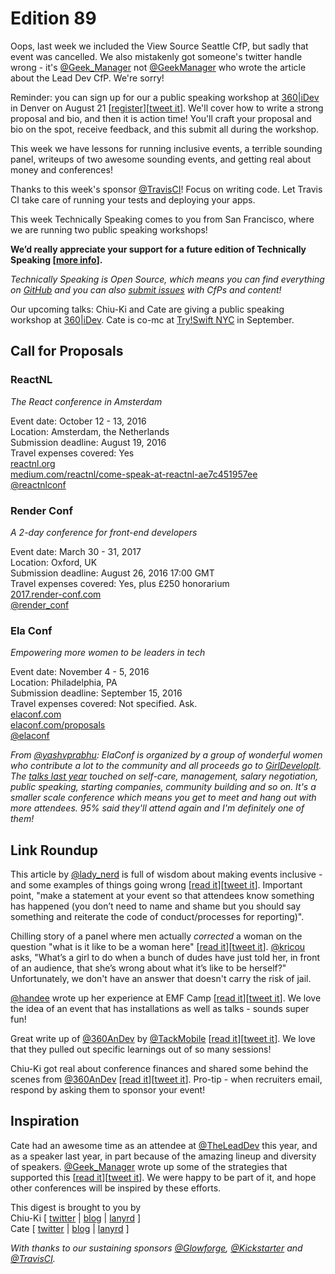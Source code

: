 # Edition 89

Oops, last week we included the View Source Seattle CfP, but sadly that event was cancelled. We also mistakenly got someone's twitter handle wrong - it's [@Geek_Manager](http://twitter.com/geek_manager) not [@GeekManager](http://twitter.com/geekmanager) who wrote the article about the Lead Dev CfP. We're sorry!

Reminder: you can sign up for our a public speaking workshop at [360|iDev](http://360idev.com/sessions/conference-proposal-writing/) in Denver on August 21 [[register](http://360idev.com/#tile_registration)][[tweet it](https://twitter.com/home?status=Conference%20proposal%20writing%20workshop%3A%20From%20brainstorm%20to%20submit%20at%20%40360idev%20by%20%40techspeakdigest%20http%3A//360idev.com/%23tile_registration)]. We'll cover how to write a strong proposal and bio, and then it is action time! You'll craft your proposal and bio on the spot, receive feedback, and this submit all during the workshop.

This week we have lessons for running inclusive events, a terrible sounding panel, writeups of two awesome sounding events, and getting real about money and conferences!

Thanks to this week's sponsor [@TravisCI](http://twitter.com/travisci)! Focus on writing code. Let Travis CI take care of running your tests and deploying your apps.

This week Technically Speaking comes to you from San Francisco, where we are running two public speaking workshops!  

**We’d really appreciate your support for a future edition of Technically Speaking [[more info](http://www.techspeak.email/sponsorship/)].**  

*Technically Speaking is Open Source, which means you can find everything on [GitHub](https://github.com/catehstn/technically-speaking/) and you can also [submit issues](https://github.com/catehstn/technically-speaking/issues/new) with CfPs and content!*  

Our upcoming talks: Chiu-Ki and Cate are giving a public speaking workshop at [360|iDev](http://360idev.com/sessions/conference-proposal-writing/). Cate is co-mc at [Try!Swift NYC](http://www.tryswiftnyc.com/) in September.

## Call for Proposals

### ReactNL
*The React conference in Amsterdam*

Event date: October 12 - 13, 2016  
Location: Amsterdam, the Netherlands  
Submission deadline: August 19, 2016  
Travel expenses covered: Yes  
[reactnl.org](http://reactnl.org)  
[medium.com/reactnl/come-speak-at-reactnl-ae7c451957ee](https://medium.com/reactnl/come-speak-at-reactnl-ae7c451957ee)  
[@reactnlconf](https://twitter.com/reactnlconf)


### Render Conf
*A 2-day conference for front-end developers*

Event date: March 30 - 31, 2017  
Location: Oxford, UK  
Submission deadline: August 26, 2016 17:00 GMT  
Travel expenses covered: Yes, plus £250 honorarium  
[2017.render-conf.com](http://2017.render-conf.com/)  
[@render_conf](https://twitter.com/render_conf)


### Ela Conf
*Empowering more women to be leaders in tech*

Event date: November 4 - 5, 2016  
Location: Philadelphia, PA  
Submission deadline: September 15, 2016  
Travel expenses covered: Not specified. Ask.  
[elaconf.com](http://elaconf.com)  
[elaconf.com/proposals](http://elaconf.com/proposals)  
[@elaconf](https://twitter.com/elaconf)

*From [@yashvprabhu](https://twitter.com/yashvprabhu): ElaConf is organized by a group of wonderful women who contribute a lot to the community and all proceeds go to [GirlDevelopIt](https://www.girldevelopit.com). The [talks last year](https://www.youtube.com/watch?v=fOq0zNgycIo&list=PLB1PViL_KEtc0yNMpoKTOJnnVMv0MLIwB) touched on self-care, management, salary negotiation, public speaking, starting companies, community building and so on. It's a smaller scale conference which means you get to meet and hang out with more attendees. 95% said they'll attend again and I'm definitely one of them!*


## Link Roundup

This article by [@lady_nerd](http://twitter.com/lady_nerd) is full of wisdom about making events inclusive - and some examples of things going wrong [[read it](https://medium.com/defensible-me/creating-safe-places-59158520c5d8#.z0ubezas9)][[tweet it](https://twitter.com/home?status=Creating%20Safe%20Places%20by%20%40lady_nerd%20https%3A//medium.com/defensible-me/creating-safe-places-59158520c5d8%23.z0ubezas9%20via%20%40techspeakdigest)]. Important point, "make a statement at your event so that attendees know something has happened (you don’t need to name and shame but you should say something and reiterate the code of conduct/processes for reporting)".

Chilling story of a panel where men actually *corrected* a woman on the question "what is it like to be a woman here" [[read it](https://medium.com/@kristicoulter/https-medium-com-kristicoulter-the-24-hour-woman-3425ca5be19f#.qizwmj5uz)][[tweet it](https://twitter.com/home?status=Enjoli%20by%20%40kricou%20http%3A//bit.ly/2bugtYH%20via%20%40techspeakdigest)]. [@kricou](http://twitter.com/kricou) asks, "What’s a girl to do when a bunch of dudes have just told her, in front of an audience, that she’s wrong about what it’s like to be herself?" Unfortunately, we don't have an answer that doesn't carry the risk of jail.

[@handee](http://twitter.com/handee) wrote up her experience at EMF Camp [[read it](http://www.hannahdee.eu/blog/?p=1544)][[tweet it](https://twitter.com/home?status=Electromagnetic%20Field%202016%20by%20%40handee%20http%3A//www.hannahdee.eu/blog/?p=1544%20via%20%40techspeakdigest)]. We love the idea of an event that has installations as well as talks - sounds super fun!

Great write up of [@360AnDev](http://twitter.com/360andev) by [@TackMobile](http://twitter.com/tackmobile) [[read it](http://tackmobile.com/blog/360-An-Dev.html)][[tweet it](https://twitter.com/home?status=%23360AnDev%20by%20%40TackMobile%20http%3A//tackmobile.com/blog/360-An-Dev.html%20via%20%40techspeakdigest)]. We love that they pulled out specific learnings out of so many sessions!

Chiu-Ki got real about conference finances and shared some behind the scenes from [@360AnDev](http://twitter.com/360andev) [[read it](http://blog.sqisland.com/2016/08/360andev-money.html)][[tweet it](https://twitter.com/home?status=360%7CAnDev%3A%20Money%20by%20%40chiuki%20http%3A//blog.sqisland.com/2016/08/360andev-money.html%20via%20%40techspeakdigest)]. Pro-tip - when recruiters email, respond by asking them to sponsor your event!

## Inspiration

Cate had an awesome time as an attendee at [@TheLeadDev](http://twitter.com/theleaddev) this year, and as a speaker last year, in part because of the amazing lineup and diversity of speakers. [@Geek_Manager](http://twitter.com/geek_manager) wrote up some of the strategies that supported this [[read it](https://medium.com/@geek_manager/broadening-the-responses-to-our-conference-cfp-a22f120fa941#.4kbjgq6ft)][[tweet it](https://twitter.com/home?status=Broadening%20the%20Responses%20to%20%40TheLeadDev%20CFP%20by%20%40Geek_Manager%20via%20%40techspeakdigest)]. We were happy to be part of it, and hope other conferences will be inspired by these efforts.


This digest is brought to you by  
Chiu-Ki [ [twitter](https://twitter.com/chiuki) | [blog](http://blog.sqisland.com/) | [lanyrd](http://lanyrd.com/profile/chiuki/) ]  
Cate [ [twitter](https://twitter.com/catehstn) | [blog](http://www.catehuston.com/blog/) | [lanyrd](http://lanyrd.com/profile/catehstn/) ]

*With thanks to our sustaining sponsors [@Glowforge](http://twitter.com/glowforge), [@Kickstarter](http://twitter.com/kickstarter) and [@TravisCI](http://twitter.com/travisci).*
